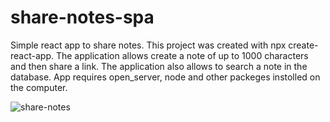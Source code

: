 # share-notes-spa
Simple react app to share notes. This project was created with npx create-react-app.
The application allows create a note of up to 1000 characters and then share a link. The application also allows to search a note in the database.
App requires open_server, node and other packeges instolled on the computer. 

![share-notes](https://github.com/Alena-Nechaeva/share-notes-spa/assets/100653761/9fa1a2b2-b60d-48c2-99a0-5e459def2f82)
